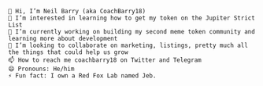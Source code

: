 
    👋 Hi, I’m Neil Barry (aka CoachBarry18)
    👀 I’m interested in learning how to get my token on the Jupiter Strict List
    🌱 I’m currently working on building my second meme token community and learning more about development
    💞️ I’m looking to collaborate on marketing, listings, pretty much all the things that could help us grow
    📫 How to reach me coachbarry18 on Twitter and Telegram
    😄 Pronouns: He/him
    ⚡ Fun fact: I own a Red Fox Lab named Jeb.

